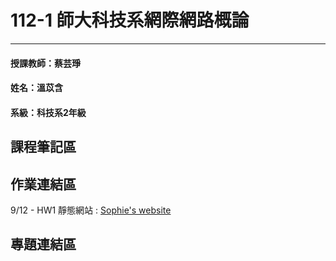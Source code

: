 # 112-1 師大科技系網際網路概論
---
#### 授課教師：蔡芸琤
#### 姓名：溫苡含
#### 系級：科技系2年級

## 課程筆記區

## 作業連結區
  9/12 - HW1 靜態網站 : [Sophie's website](https://sophieuen2003.github.io/mypage/)
## 專題連結區


